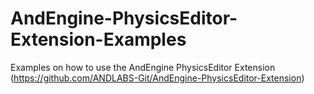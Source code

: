 AndEngine-PhysicsEditor-Extension-Examples
==========================================

Examples on how to use the AndEngine PhysicsEditor Extension (https://github.com/ANDLABS-Git/AndEngine-PhysicsEditor-Extension)